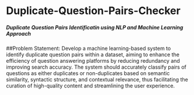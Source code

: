 # Duplicate-Question-Pairs-Checker
##### Duplicate Question Pairs Identificatin using NLP and Machine Learning Approach

##Problem Statement:
Develop a machine learning-based system to identify duplicate question pairs within a dataset, aiming to enhance the efficiency of question answering platforms by reducing redundancy and improving search accuracy. The system should accurately classify pairs of questions as either duplicates or non-duplicates based on semantic similarity, syntactic structure, and contextual relevance, thus facilitating the curation of high-quality content and streamlining the user experience.

